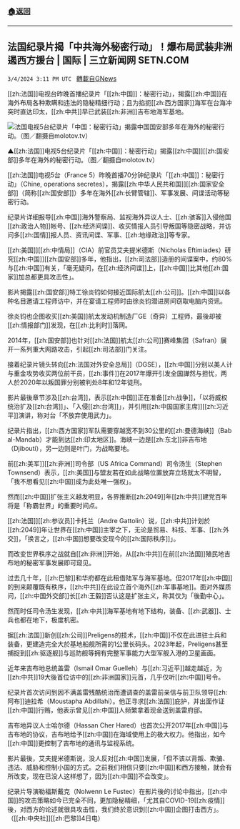 ###  [:house:返回](README.md)
---


## 法国纪录片揭「中共海外秘密行动」！爆布局武装非洲　遏西方援台 | 国际 | 三立新闻网  SETN.COM
`3/4/2024 3:11 PM UTC ` [轉載自GNews](https://gnews.org/articles/2364121)

[[zh:法国]]电视台昨晚首播纪录片「[[zh:中国]]：秘密行动」，揭露[[zh:中国]]在海外布局各种欺瞒和违法的隐秘精细行动；且为掐扼[[zh:西方国家]]海军在台海冲突时直达印太，[[zh:中共]]早已武装[[zh:非洲]]吉布地海军基地。

![法国电视5台纪录片「中国：秘密行动」揭露中国国安部多年在海外的秘密行动。（图／翻摄自molotov.tv） ](https://attach.setn.com/newsimages/2024/03/04/4555398-PH.jpg "法国电视5台纪录片「中国：秘密行动」揭露中国国安部多年在海外的秘密行动。（图／翻摄自molotov.tv） ")

▲[[zh:法国]]电视5台纪录片「[[zh:中国]]：秘密行动」揭露[[zh:中国]][[zh:国安部]]多年在海外的秘密行动。（图／翻摄自molotov.tv） 

[[zh:法国]]电视5台（France 5）昨晚首播70分钟纪录片「[[zh:中国]]：秘密行动」（Chine, operations secretes），揭露[[zh:中华人民共和国]][[zh:国家安全部]]（简称[[zh:国安部]]）多年在海外[[zh:长臂管辖]]、军事发展、间谍活动等秘密行动。

纪录片详细报导[[zh:中国]]海外警察局、监视海外异议人士、[[zh:骇客]]入侵他国[[zh:政治人物]]帐号、[[zh:经济间谍]]、收买情报人员引导叛国等隐密战略，并访问多[[zh:国情]]报人员、资讯间谍、军事、[[zh:地缘政治]]等专家。

[[zh:美国]][[zh:中情局]]（CIA）前官员艾夫提米德斯（Nicholas Eftimiades）研究[[zh:中国]][[zh:国安部]]多年，他指出，[[zh:司法部]]造册的间谍案中，约80%与[[zh:中国]]有关，「毫无疑问，在[[zh:经济间谍]]上，[[zh:中国]]比其他[[zh:国家]]加总都更具攻击性」。

影片揭露[[zh:国安部]]特工徐炎钧如何接近国际航太[[zh:公司]]。[[zh:中国]]以各种名目邀请工程师访中，并在宴请工程师时由徐炎钧潜进房间窃取电脑内资讯。

徐炎钧也企图收买[[zh:美国]]航太发动机制造厂GE（奇异）工程师，最後却被[[zh:情报部门]]发现，在[[zh:比利时]]落网。

2014年，[[zh:国安部]]也针对[[zh:法国]]航太[[zh:公司]]赛峰集团（Safran）展开一系列重大网路攻击，引起[[zh:司法部]]门关注。

接着纪录片镜头转向[[zh:法国对外安全总局]]（DGSE），[[zh:中国]]分别以美人计与重金攻势收买两位前干员，[[zh:事件]]在2017年爆开引发全国譁然与担忧，两人於2020年以叛国罪分别被判处8年和12年徒刑。

影片最後章节涉及[[zh:台湾]]，表示[[zh:中国]]正在准备[[zh:战争]]，「以将威权统治扩及[[zh:台湾]]」、「入侵[[zh:台湾]]」，并引用[[zh:中国国家主席]][[zh:习近平]]演讲，称对台「不放弃使用武力」。

纪录片指出，[[zh:西方国家]]军队需要穿越宽不到30公里的[[zh:曼德海峡]]（Bab al-Mandab）才能到达[[zh:印太地区]]。海峡一边是[[zh:东北]]非吉布地（Djibouti），另一边则是叶门，为战略要地。

前[[zh:美军]][[zh:非洲]]司令部（US Africa Command）司令汤生（Stephen Townsend）表示，[[zh:美国]]与盟友若在如此战略位置放弃立场就太不明智，「我不想看见[[zh:中国]]成为此处唯一强权」。

然而[[zh:中国]]扩张主义越发明显，各界推断[[zh:2049]]年[[zh:中共]]建党百年将是「称霸世界」的重要时间点。

[[zh:法国]][[zh:参议员]]卡托兰（Andre Gattolin）说，[[zh:中共]]计划於[[zh:2049]]年让世界在[[zh:中国]]主宰之下，无论是贸易、科技、军事、[[zh:外交]]，「换言之，[[zh:中国]]想要改变现今的[[zh:国际秩序]]」。

而改变世界秩序之战就自[[zh:非洲]]开始，从[[zh:中共]]在前[[zh:法国]]殖民地吉布地的秘密军事发展即可窥见。

过去几十年，[[zh:巴黎]]和华府都在此租借陆军与海军基地。但2017年[[zh:中国]]的到来颠覆既有秩序，[[zh:中共]]在此设立首个海外[[zh:军事基地]]。面对外媒质问，[[zh:中国外交部]]长[[zh:王毅]]否认这是扩张主义，称其仅为「後勤中心」。

然而时任司令汤生发现，[[zh:中共]]海军基地有地下结构，装备、[[zh:武器]]、士兵也都在地下，极度机密。

据[[zh:法国]]新创[[zh:公司]]Preligens的技术，[[zh:中国]]不仅在此进驻士兵和装备，更建造完全大於基地船舰所需的1公里长码头。2023年起，Preligens甚至捕捉到[[zh:驱逐舰]]与巡防舰等拥有完整军事能力大型军舰入港的卫星画面。

近年来吉布地总统盖雷（Ismail Omar Guelleh）与[[zh:习近平]]越走越近，为[[zh:中共]]19大後首位访中的[[zh:非洲国家]]元首，几乎仅听[[zh:中国]]号令。

纪录片首次访问到因不满盖雷残酷统治而遭调查的盖雷前亲信与前卫队领导[[zh:阿布]]迪拉希（Moustapha Abdillahi）。他正寻求[[zh:法国]]庇护，并出面作证[[zh:中国]]行贿，他表示曾见[[zh:中国]]人频繁拿着现金送到盖雷府邸。

吉布地异议人士哈尔德（Hassan Cher Hared）也首次公开2017年[[zh:中国]]与吉布地的协议，吉布地给予[[zh:中国]]在海域使用上的极大权力。他指出，如今[[zh:中国]]更控制了吉布地的通讯与监视系统。

影片最後，艾夫提米德斯说，没人反对[[zh:中国]]发展，「但不该以背叛、欺骗、违法、威胁和控制小国的方式。之前我们相信只要[[zh:中国]]和西方接触，就会有所改变，现在已没人这样想了，因为[[zh:中国]]不会改变」。

纪录片导演勒福斯戴克（Nolwenn Le Fustec）在影片後的讨论中指出，[[zh:中国]]的攻击策略如今已完全不同，更加隐秘精细，「尤其自COVID-19[[zh:疫情]]後，对西方的论述就很具攻击性，我们终於意识到[[zh:中国]]企图打击西方」。（[[zh:中央社]][[zh:巴黎]]4日电）

